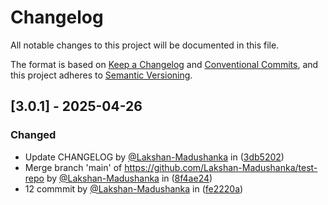 # Changelog

All notable changes to this project will be documented in this file.

The format is based on [Keep a Changelog](https://keepachangelog.com/en/1.0.0/)
and [Conventional Commits](https://www.conventionalcommits.org/en/v1.0.0/),
and this project adheres to [Semantic Versioning](https://semver.org/spec/v2.0.0.html).

## [3.0.1] - 2025-04-26

### Changed
- Update CHANGELOG by [@Lakshan-Madushanka](https://github.com/Lakshan-Madushanka) in ([3db5202](https://github.com/Lakshan-Madushanka/test-repo/commit/3db5202245045c1605e05de78a2b43baad785b9a))
- Merge branch 'main' of https://github.com/Lakshan-Madushanka/test-repo by [@Lakshan-Madushanka](https://github.com/Lakshan-Madushanka) in ([8f4ae24](https://github.com/Lakshan-Madushanka/test-repo/commit/8f4ae2408bc6f6df433ad84af8dea5b79df4c11a))
- 12 commmit by [@Lakshan-Madushanka](https://github.com/Lakshan-Madushanka) in ([fe2220a](https://github.com/Lakshan-Madushanka/test-repo/commit/fe2220ad65c1585146d40310d29b0bbe623928f7))

